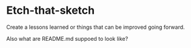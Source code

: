 # Etch-that-sketch

Create a lessons learned or things that can be improved going forward. 

Also what are README.md suppoed to look like?